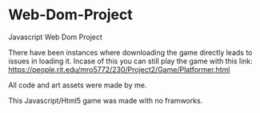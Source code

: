 # Web-Dom-Project
Javascript Web Dom Project

There have been instances where downloading the game directly leads to issues in loading it. Incase of this you can still play the game with this link: https://people.rit.edu/mro5772/230/Project2/Game/Platformer.html

All code and art assets were made by me.

This Javascript/Html5 game was made with no framworks.
